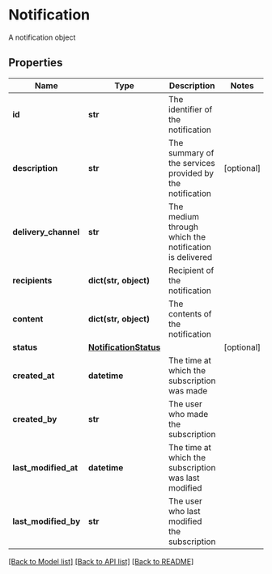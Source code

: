 # Notification

A notification object

## Properties
Name | Type | Description | Notes
------------ | ------------- | ------------- | -------------
**id** | **str** | The identifier of the notification | 
**description** | **str** | The summary of the services provided by the notification | [optional] 
**delivery_channel** | **str** | The medium through which the notification is delivered | 
**recipients** | **dict(str, object)** | Recipient of the notification | 
**content** | **dict(str, object)** | The contents of the notification | 
**status** | [**NotificationStatus**](NotificationStatus.md) |  | [optional] 
**created_at** | **datetime** | The time at which the subscription was made | 
**created_by** | **str** | The user who made the subscription | 
**last_modified_at** | **datetime** | The time at which the subscription was last modified | 
**last_modified_by** | **str** | The user who last modified the subscription | 

[[Back to Model list]](../README.md#documentation-for-models) [[Back to API list]](../README.md#documentation-for-api-endpoints) [[Back to README]](../README.md)


